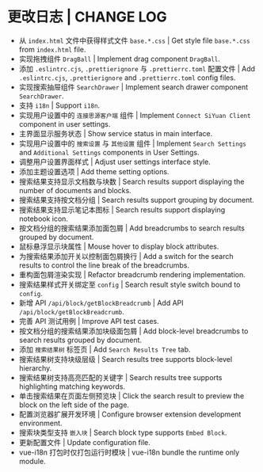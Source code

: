 # 更改日志 | CHANGE LOG

- 从 `index.html` 文件中获得样式文件 `base.*.css` | Get style file `base.*.css` from `index.html` file.
- 实现拖拽组件 `DragBall` | Implement drag component `DragBall`.
- 添加 `.eslintrc.cjs`, `.prettierignore` 与 `.prettierrc.toml` 配置文件 | Add `.eslintrc.cjs`, `.prettierignore` and `.prettierrc.toml` config files.
- 实现搜索抽屉组件 `SearchDrawer` | Implement search drawer component `SearchDrawer`.
- 支持 `i18n` | Support `i18n`.
- 实现用户设置中的 `连接思源客户端` 组件 | Implement `Connect SiYuan Client` component in user settings.
- 主界面显示服务状态 | Show service status in main interface.
- 实现用户设置中的 `搜索设置` 与 `其他设置` 组件 | Implement `Search Settings` and `Additional Settings` components in User Settings.
- 调整用户设置界面样式 | Adjust user settings interface style.
- 添加主题设置选项 | Add theme setting options.
- 搜索结果支持显示文档数与块数 | Search results support displaying the number of documents and blocks.
- 搜索结果支持按文档分组 | Search results support grouping by document.
- 搜索结果支持显示笔记本图标 | Search results support displaying notebook icon.
- 按文档分组的搜索结果添加面包屑 | Add breadcrumbs to search results grouped by document.
- 鼠标悬浮显示块属性 | Mouse hover to display block attributes.
- 为搜索结果添加开关以控制面包屑换行 | Add a switch for the search results to control the line break of the breadcrumbs.
- 重构面包屑渲染实现 | Refactor breadcrumb rendering implementation.
- 搜索结果样式开关绑定至 `config` | Search result style switch bound to `config`.
- 新增 API `/api/block/getBlockBreadcrumb` | Add API `/api/block/getBlockBreadcrumb`.
- 完善 API 测试用例 | Improve API test cases.
- 按文档分组的搜索结果添加块级面包屑 | Add block-level breadcrumbs to search results grouped by document.
- 添加 `搜索结果树` 标签页 | Add `Search Results Tree` tab.
- 搜索结果树支持块级层级 | Search results tree supports block-level hierarchy.
- 搜索结果树支持高亮匹配的关键字 | Search results tree supports highlighting matching keywords.
- 单击搜索结果在页面左侧预览块 | Click the search result to preview the block on the left side of the page.
- 配置浏览器扩展开发环境 | Configure browser extension development environment.
- 搜索块类型支持 `嵌入块` | Search block type supports `Embed Block`.
- 更新配置文件 | Update configuration file.
- vue-i18n 打包时仅打包运行时模块 | vue-i18n bundle the runtime only module.
